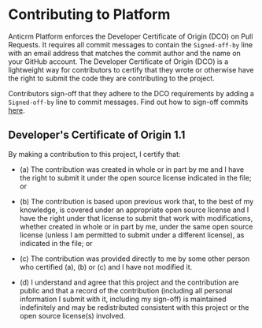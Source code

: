 # Contributing to Platform

Anticrm Platform enforces the Developer Certificate of Origin (DCO) on Pull Requests. It requires all commit messages to contain the `Signed-off-by` line with an email address that matches the commit author and the name on your GitHub account. The Developer Certificate of Origin (DCO) is a lightweight way for contributors to certify that they wrote or otherwise have the right to submit the code they are contributing to the project. 

Contributors sign-off that they adhere to the DCO requirements by adding a `Signed-off-by` line to commit messages. Find out how to sign-off commits [here](help/how-to-signoff.md).

## Developer's Certificate of Origin 1.1

By making a contribution to this project, I certify that:

* (a) The contribution was created in whole or in part by me and I
  have the right to submit it under the open source license
  indicated in the file; or

* (b) The contribution is based upon previous work that, to the best
  of my knowledge, is covered under an appropriate open source
  license and I have the right under that license to submit that
  work with modifications, whether created in whole or in part
  by me, under the same open source license (unless I am
  permitted to submit under a different license), as indicated
  in the file; or

* (c) The contribution was provided directly to me by some other
  person who certified (a), (b) or (c) and I have not modified
  it.

* (d) I understand and agree that this project and the contribution
  are public and that a record of the contribution (including all
  personal information I submit with it, including my sign-off) is
  maintained indefinitely and may be redistributed consistent with
  this project or the open source license(s) involved.
